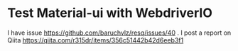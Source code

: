 # Test Material-ui with WebdriverIO
I have issue https://github.com/baruchvlz/resq/issues/40 .
I post a report on Qiita https://qiita.com/r315dr/items/356c51442b42d6eeb3f1
